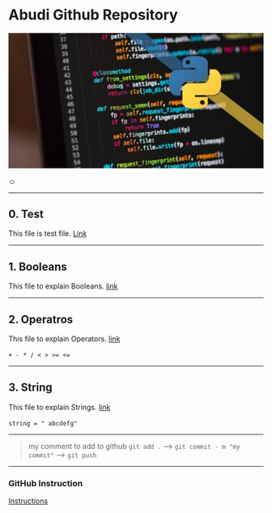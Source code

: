 # Abudi Github Repository

![Python Image](img/python.jpg "My Account Image")

:relaxed:

---

## 0. Test

This file is test file. [Link](Tutorial/0_Test.py)

---

## 1. Booleans

This file to explain Booleans. [link](Tutorial/1_Booleans.py)

---

## 2. Operatros

This file to explain Operators. [link](Tutorial/2_Operators.py)

`+ - * / < > >= <=`

---

## 3. String

This file to explain Strings. [link](Tutorial/3_Strings.py)

`string = " abcdefg"`

---

> my comment
> to add to github `git add .` --> `git commit - m "my commit"` --> `git push`

---

### GitHub Instruction

[Instructions](Instructions.md)